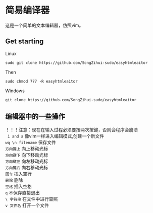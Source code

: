 # 简易编译器

这是一个简单的文本编辑器，仿照vim。

## Get starting 

Linux

```
sudo git clone https://github.com/SongZihui-sudo/easyhtmleaitor
```
Then 
```
sudo chmod 777 -R easyhtmleaitor
```

Windows  
```
git clone https://github.com/SongZihui-sudo/easyhtmleaitor
```
## 编辑器中的一些操作
！！！注意：现在在输入过程必须要按两次按键，否则会程序会崩溃   
``` i and a``` 像vim一样进入编辑模式,创建一个新文件    
``` wq \n filename ``` 保存文件  
``` 方向键上 ``` 向上移动光标    
``` 方向键下 ``` 向下移动光标   
``` 方向键左 ``` 向左移动光标   
``` 方向键右 ``` 向右移动光标   
``` 回车 ``` 插入空行  
``` 删除 ``` 删除  
``` 空格 ``` 插入空格      
``` q ``` 不保存直接退出    
``` \ 字符串 ``` 在文件中进行查照   
``` v 文件名 ``` 打开一个文件
